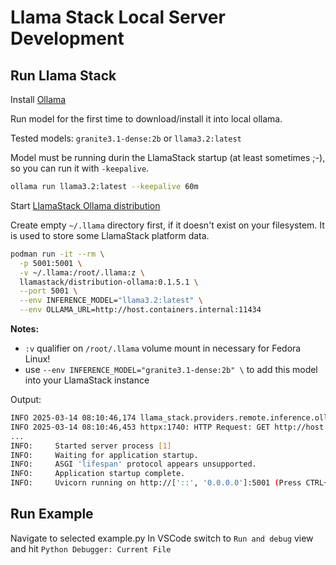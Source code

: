 # Llama Stack Local Server Development

## Run Llama Stack

Install [Ollama](https://ollama.com/download)

Run model for the first time to download/install it into local ollama.

Tested models: `granite3.1-dense:2b` or `llama3.2:latest`

Model must be running durin the LlamaStack startup (at least sometimes ;-), so you can run it with `-keepalive`.

```sh
ollama run llama3.2:latest --keepalive 60m 
```

Start [LlamaStack Ollama distribution](https://llama-stack.readthedocs.io/en/latest/distributions/self_hosted_distro/ollama.html#ollama-distribution)

Create empty `~/.llama` directory first, if it doesn't exist on your filesystem. It is used to store some LlamaStack platform data.

```sh
podman run -it --rm \
  -p 5001:5001 \
  -v ~/.llama:/root/.llama:z \
  llamastack/distribution-ollama:0.1.5.1 \
  --port 5001 \
  --env INFERENCE_MODEL="llama3.2:latest" \
  --env OLLAMA_URL=http://host.containers.internal:11434
```
**Notes:** 
* `:v` qualifier on `/root/.llama` volume mount in necessary for Fedora Linux!
* use `--env INFERENCE_MODEL="granite3.1-dense:2b" \` to add this model into your LlamaStack instance

Output:

```sh
INFO 2025-03-14 08:10:46,174 llama_stack.providers.remote.inference.ollama.ollama:74: checking connectivity to Ollama at `http://host.containers.internal:11434`...
INFO 2025-03-14 08:10:46,453 httpx:1740: HTTP Request: GET http://host.containers.internal:11434/api/ps "HTTP/1.1 200 OK"
...
INFO:     Started server process [1]
INFO:     Waiting for application startup.
INFO:     ASGI 'lifespan' protocol appears unsupported.
INFO:     Application startup complete.
INFO:     Uvicorn running on http://['::', '0.0.0.0']:5001 (Press CTRL+C to quit)
```

## Run Example

Navigate to selected example.py
In VSCode switch to `Run and debug` view and hit `Python Debugger: Current File`